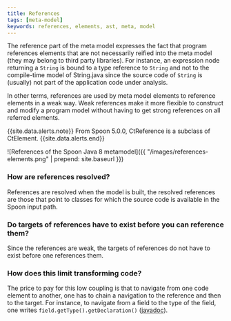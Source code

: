```yaml
---
title: References
tags: [meta-model]
keywords: references, elements, ast, meta, model
---
```


The reference part of the meta model expresses the fact that program references 
elements that are not necessarily reified into the meta model 
(they may belong to third party libraries). For instance, an expression node 
returning a `String` is bound to a type reference to `String` and not to the 
compile-time model of String.java since the source code of `String` is (usually) 
not part of the application code under analysis.

In other terms, references are used by meta model elements to reference elements 
in a weak way. Weak references make it more flexible to construct and modify a 
program model without having to get strong references on all referred elements.

{{site.data.alerts.note}}
From Spoon 5.0.0, CtReference is a subclass of CtElement.
{{site.data.alerts.end}}

![References of the Spoon Java 8 metamodel]({{ "/images/references-elements.png" | prepend: site.baseurl }})

###  How are references resolved? 

References are resolved when the model is built, the resolved references are those 
that point to classes for which the source code is available in the Spoon input path.

### Do targets of references have to exist before you can reference them?

Since the references are weak, the targets of references do not have to exist before one references them. 

### How does this limit transforming code? 

The price to pay for this low coupling is that to navigate from one code element to another, 
one has to chain a navigation to the reference and then to the target. For instance, 
to navigate from a field to the type of the field, one writes `field.getType().getDeclaration()` ([javadoc](http://spoon.gforge.inria.fr/mvnsites/spoon-core/apidocs/spoon/reflect/reference/CtTypeReference.html#getDeclaration--)).
